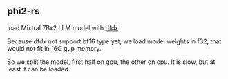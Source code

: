 ## phi2-rs

load Mixtral 7Bx2 LLM model with [dfdx](https://github.com/coreylowman/dfdx).

Because dfdx not support bf16 type yet, we load model weights in f32, that would not fit in 16G gup memory.

So we split the model, first half on gpu, the other on cpu. It is slow, but at least it can be loaded.



